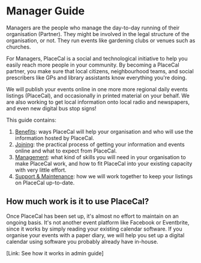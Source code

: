 # Manager Guide

Managers are the people who manage the day-to-day running of their organisation (Partner). They might be involved in the legal structure of the organisation, or not. They run events like gardening clubs or venues such as churches.

For Managers, PlaceCal is a social and technological initiative to help you easily reach more people in your community. By becoming a PlaceCal partner, you make sure that local citizens, neighbourhood teams, and social prescribers like GPs and library assistants know everything you're doing.

We will publish your events online in one more more regional daily events listings (PlaceCal), and occasionally in printed material on your behalf. We are also working to get local information onto local radio and newspapers, and even new digital bus stop signs!

This guide contains:

 1. [Benefits](managers/benefits.md): ways PlaceCal will help your organisation and who will use the information hosted by PlaceCal.
 1. [Joining](managers/how-do-i-join-placecal.md): the practical process of getting your information and events online and what to expect from PlaceCal.
 1. [Management](managers/management.md): what kind of skills you will need in your organisation to make PlaceCal work, and how to fit PlaceCal into your existing capacity with very little effort.
 1. [Support & Maintenance](managers/support-and-maintanance.md): how we will work together to keep your listings on PlaceCal up-to-date.

## How much work is it to use PlaceCal?

Once PlaceCal has been set up, it's almost no effort to maintain on an ongoing basis. It's not another event platform like Facebook or Eventbrite, since it works by simply reading your existing calendar software. If you organise your events with a paper diary, we will help you set up a digital calendar using software you probably already have in-house.

\[Link: See how it works in admin guide\]
